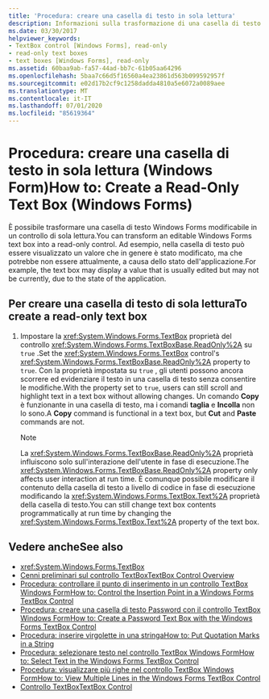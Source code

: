 ```yaml
---
title: 'Procedura: creare una casella di testo in sola lettura'
description: Informazioni sulla trasformazione di una casella di testo Windows Forms modificabile in una casella di testo Windows Forms di sola lettura.
ms.date: 03/30/2017
helpviewer_keywords:
- TextBox control [Windows Forms], read-only
- read-only text boxes
- text boxes [Windows Forms], read-only
ms.assetid: 60baa9ab-fa57-44ad-bb7c-61b05aa64296
ms.openlocfilehash: 5baa7c66d5f16560a4ea23861d563b099592957f
ms.sourcegitcommit: e02d17b2cf9c1258dadda4810a5e6072a0089aee
ms.translationtype: MT
ms.contentlocale: it-IT
ms.lasthandoff: 07/01/2020
ms.locfileid: "85619364"
---
```

# <a name="how-to-create-a-read-only-text-box-windows-forms"></a><span data-ttu-id="4d694-103">Procedura: creare una casella di testo in sola lettura (Windows Form)</span><span class="sxs-lookup"><span data-stu-id="4d694-103">How to: Create a Read-Only Text Box (Windows Forms)</span></span>

<span data-ttu-id="4d694-104">È possibile trasformare una casella di testo Windows Forms modificabile in un controllo di sola lettura.</span><span class="sxs-lookup"><span data-stu-id="4d694-104">You can transform an editable Windows Forms text box into a read-only control.</span></span> <span data-ttu-id="4d694-105">Ad esempio, nella casella di testo può essere visualizzato un valore che in genere è stato modificato, ma che potrebbe non essere attualmente, a causa dello stato dell'applicazione.</span><span class="sxs-lookup"><span data-stu-id="4d694-105">For example, the text box may display a value that is usually edited but may not be currently, due to the state of the application.</span></span>

## <a name="to-create-a-read-only-text-box"></a><span data-ttu-id="4d694-106">Per creare una casella di testo di sola lettura</span><span class="sxs-lookup"><span data-stu-id="4d694-106">To create a read-only text box</span></span>

1. <span data-ttu-id="4d694-107">Impostare la <xref:System.Windows.Forms.TextBox> proprietà del controllo <xref:System.Windows.Forms.TextBoxBase.ReadOnly%2A> su `true` .</span><span class="sxs-lookup"><span data-stu-id="4d694-107">Set the <xref:System.Windows.Forms.TextBox> control's <xref:System.Windows.Forms.TextBoxBase.ReadOnly%2A> property to `true`.</span></span> <span data-ttu-id="4d694-108">Con la proprietà impostata su `true` , gli utenti possono ancora scorrere ed evidenziare il testo in una casella di testo senza consentire le modifiche.</span><span class="sxs-lookup"><span data-stu-id="4d694-108">With the property set to `true`, users can still scroll and highlight text in a text box without allowing changes.</span></span> <span data-ttu-id="4d694-109">Un comando **Copy** è funzionante in una casella di testo, ma i comandi **taglia** e **Incolla** non lo sono.</span><span class="sxs-lookup"><span data-stu-id="4d694-109">A **Copy** command is functional in a text box, but **Cut** and **Paste** commands are not.</span></span>

    > [!NOTE]
    > <span data-ttu-id="4d694-110">La <xref:System.Windows.Forms.TextBoxBase.ReadOnly%2A> proprietà influiscono solo sull'interazione dell'utente in fase di esecuzione.</span><span class="sxs-lookup"><span data-stu-id="4d694-110">The <xref:System.Windows.Forms.TextBoxBase.ReadOnly%2A> property only affects user interaction at run time.</span></span> <span data-ttu-id="4d694-111">È comunque possibile modificare il contenuto della casella di testo a livello di codice in fase di esecuzione modificando la <xref:System.Windows.Forms.TextBox.Text%2A> proprietà della casella di testo.</span><span class="sxs-lookup"><span data-stu-id="4d694-111">You can still change text box contents programmatically at run time by changing the <xref:System.Windows.Forms.TextBox.Text%2A> property of the text box.</span></span>

## <a name="see-also"></a><span data-ttu-id="4d694-112">Vedere anche</span><span class="sxs-lookup"><span data-stu-id="4d694-112">See also</span></span>

- <xref:System.Windows.Forms.TextBox>
- [<span data-ttu-id="4d694-113">Cenni preliminari sul controllo TextBox</span><span class="sxs-lookup"><span data-stu-id="4d694-113">TextBox Control Overview</span></span>](textbox-control-overview-windows-forms.md)
- [<span data-ttu-id="4d694-114">Procedura: controllare il punto di inserimento in un controllo TextBox Windows Form</span><span class="sxs-lookup"><span data-stu-id="4d694-114">How to: Control the Insertion Point in a Windows Forms TextBox Control</span></span>](how-to-control-the-insertion-point-in-a-windows-forms-textbox-control.md)
- [<span data-ttu-id="4d694-115">Procedura: creare una casella di testo Password con il controllo TextBox Windows Form</span><span class="sxs-lookup"><span data-stu-id="4d694-115">How to: Create a Password Text Box with the Windows Forms TextBox Control</span></span>](how-to-create-a-password-text-box-with-the-windows-forms-textbox-control.md)
- [<span data-ttu-id="4d694-116">Procedura: inserire virgolette in una stringa</span><span class="sxs-lookup"><span data-stu-id="4d694-116">How to: Put Quotation Marks in a String</span></span>](how-to-put-quotation-marks-in-a-string-windows-forms.md)
- [<span data-ttu-id="4d694-117">Procedura: selezionare testo nel controllo TextBox Windows Form</span><span class="sxs-lookup"><span data-stu-id="4d694-117">How to: Select Text in the Windows Forms TextBox Control</span></span>](how-to-select-text-in-the-windows-forms-textbox-control.md)
- [<span data-ttu-id="4d694-118">Procedura: visualizzare più righe nel controllo TextBox Windows Form</span><span class="sxs-lookup"><span data-stu-id="4d694-118">How to: View Multiple Lines in the Windows Forms TextBox Control</span></span>](how-to-view-multiple-lines-in-the-windows-forms-textbox-control.md)
- [<span data-ttu-id="4d694-119">Controllo TextBox</span><span class="sxs-lookup"><span data-stu-id="4d694-119">TextBox Control</span></span>](textbox-control-windows-forms.md)
